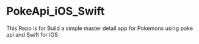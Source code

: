# PokeApi_iOS_Swift
This Repo is for Build a simple master detail app for Pokemons using poke api and Swift for iOS
